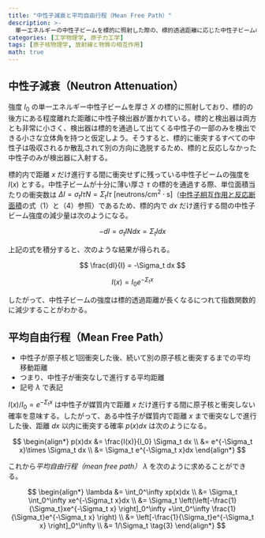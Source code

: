 ```yaml
---
title: "中性子減衰と平均自由行程（Mean Free Path）"
description: >-
  単一エネルギーの中性子ビームを標的に照射した際の、標的透過距離に応じた中性子ビームの強度を計算し、これから中性子の平均自由行程を導出する。
categories: [工学物理学, 原子力工学]
tags: [原子核物理学, 放射線と物質の相互作用]
math: true
---
```


## 中性子減衰（Neutron Attenuation）
強度 $I_0$ の単一エネルギー中性子ビームを厚さ $X$ の標的に照射しており、標的の後方にある程度離れた距離に中性子検出器が置かれている。標的と検出器は両方とも非常に小さく、検出器は標的を通過して出てくる中性子の一部のみを検出できる小さな立体角を持つと仮定しよう。そうすると、標的に衝突するすべての中性子は吸収されるか散乱されて別の方向に逸脱するため、標的と反応しなかった中性子のみが検出器に入射する。

標的内で距離 $x$ だけ進行する間に衝突せずに残っている中性子ビームの強度を $I(x)$ とする。中性子ビームが十分に薄い厚さ $\tau$ の標的を通過する際、単位面積当たりの衝突数は $\Delta I = \sigma_t I\tau N = \Sigma_t I\tau \ \text{[neutrons/cm}^2\cdot\text{s]}$（[中性子相互作用と反応断面積](/posts/Neutron-Interactions-and-Cross-sections/#断面積cross-section-または微視的断面積microscopic-cross-section)の式（1）と（4）参照）であるため、標的内で $dx$ だけ進行する間の中性子ビーム強度の減少量は次のようになる。

$$ -dI = \sigma_t IN dx = \Sigma_t I dx \tag{1} $$

上記の式を積分すると、次のような結果が得られる。

$$ \frac{dI}{I} = -\Sigma_t dx $$

$$ I(x) = I_0e^{-\Sigma_t x} \tag{2} $$

したがって、中性子ビームの強度は標的透過距離が長くなるにつれて指数関数的に減少することがわかる。

## 平均自由行程（Mean Free Path）
- 中性子が原子核と1回衝突した後、続いて別の原子核と衝突するまでの平均移動距離
- つまり、中性子が衝突なしで進行する平均距離
- 記号 $\lambda$ で表記

$I(x)/I_0=e^{-\Sigma_t x}$ は中性子が媒質内で距離 $x$ だけ進行する間に原子核と衝突しない確率を意味する。したがって、ある中性子が媒質内で距離 $x$ まで衝突なしで進行した後、距離 $dx$ 以内に衝突する確率 $p(x)dx$ は次のようになる。

$$ \begin{align*}
p(x)dx &= \frac{I(x)}{I_0} \Sigma_t dx
\\ &= e^{-\Sigma_t x}\times \Sigma_t dx
\\ &= \Sigma_t e^{-\Sigma_t x}dx
\end{align*}
$$

これから*平均自由行程（mean free path）* $\lambda$ を次のように求めることができる。

$$ \begin{align*}
\lambda &= \int_0^\infty xp(x)dx
\\ &= \Sigma_t \int_0^\infty xe^{-\Sigma_t x}dx
\\ &= \Sigma_t \left(\left[-\frac{1}{\Sigma_t}xe^{-\Sigma_t x} \right]_0^\infty +\int_0^\infty \frac{1}{\Sigma_t}e^{-\Sigma_t x} \right)
\\ &= \left[-\frac{1}{\Sigma_t}e^{-\Sigma_t x} \right]_0^\infty
\\ &= 1/\Sigma_t \tag{3}
\end{align*}
$$